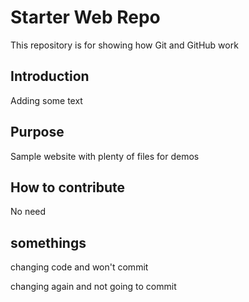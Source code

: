 # Starter Web Repo

This repository is for showing how Git and GitHub work

## Introduction

Adding some text

## Purpose

Sample website with plenty of files for demos


## How to contribute
No need

## somethings

changing code and won't commit

changing again and not going to commit